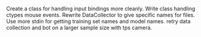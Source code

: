 Create a class for handling input bindings more cleanly.
Write class handling ctypes mouse events.
Rewrite DataCollector to give specific names for files.
Use more stdin for getting training set names and model names.
retry data collection and bot on a larger sample size with tps camera.